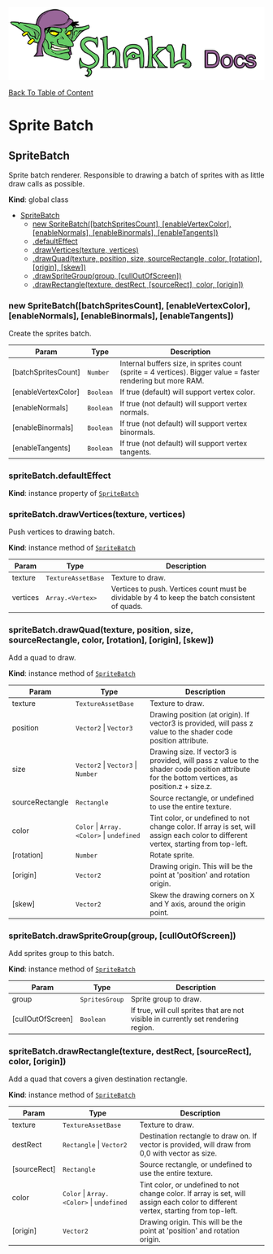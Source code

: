 ![Shaku JS](resources/logo-sm.png)

[Back To Table of Content](index.md)

# Sprite Batch

<a name="SpriteBatch"></a>

## SpriteBatch
Sprite batch renderer. 
Responsible to drawing a batch of sprites with as little draw calls as possible.

**Kind**: global class  

* [SpriteBatch](#SpriteBatch)
    * [new SpriteBatch([batchSpritesCount], [enableVertexColor], [enableNormals], [enableBinormals], [enableTangents])](#new_SpriteBatch_new)
    * [.defaultEffect](#SpriteBatch+defaultEffect)
    * [.drawVertices(texture, vertices)](#SpriteBatch+drawVertices)
    * [.drawQuad(texture, position, size, sourceRectangle, color, [rotation], [origin], [skew])](#SpriteBatch+drawQuad)
    * [.drawSpriteGroup(group, [cullOutOfScreen])](#SpriteBatch+drawSpriteGroup)
    * [.drawRectangle(texture, destRect, [sourceRect], color, [origin])](#SpriteBatch+drawRectangle)

<a name="new_SpriteBatch_new"></a>

### new SpriteBatch([batchSpritesCount], [enableVertexColor], [enableNormals], [enableBinormals], [enableTangents])
Create the sprites batch.


| Param | Type | Description |
| --- | --- | --- |
| [batchSpritesCount] | <code>Number</code> | Internal buffers size, in sprites count (sprite = 4 vertices). Bigger value = faster rendering but more RAM. |
| [enableVertexColor] | <code>Boolean</code> | If true (default) will support vertex color. |
| [enableNormals] | <code>Boolean</code> | If true (not default) will support vertex normals. |
| [enableBinormals] | <code>Boolean</code> | If true (not default) will support vertex binormals. |
| [enableTangents] | <code>Boolean</code> | If true (not default) will support vertex tangents. |

<a name="SpriteBatch+defaultEffect"></a>

### spriteBatch.defaultEffect
**Kind**: instance property of [<code>SpriteBatch</code>](#SpriteBatch)  
<a name="SpriteBatch+drawVertices"></a>

### spriteBatch.drawVertices(texture, vertices)
Push vertices to drawing batch.

**Kind**: instance method of [<code>SpriteBatch</code>](#SpriteBatch)  

| Param | Type | Description |
| --- | --- | --- |
| texture | <code>TextureAssetBase</code> | Texture to draw. |
| vertices | <code>Array.&lt;Vertex&gt;</code> | Vertices to push. Vertices count must be dividable by 4 to keep the batch consistent of quads. |

<a name="SpriteBatch+drawQuad"></a>

### spriteBatch.drawQuad(texture, position, size, sourceRectangle, color, [rotation], [origin], [skew])
Add a quad to draw.

**Kind**: instance method of [<code>SpriteBatch</code>](#SpriteBatch)  

| Param | Type | Description |
| --- | --- | --- |
| texture | <code>TextureAssetBase</code> | Texture to draw. |
| position | <code>Vector2</code> \| <code>Vector3</code> | Drawing position (at origin). If vector3 is provided, will pass z value to the shader code position attribute. |
| size | <code>Vector2</code> \| <code>Vector3</code> \| <code>Number</code> | Drawing size. If vector3 is provided, will pass z value to the shader code position attribute for the bottom vertices, as position.z + size.z. |
| sourceRectangle | <code>Rectangle</code> | Source rectangle, or undefined to use the entire texture. |
| color | <code>Color</code> \| <code>Array.&lt;Color&gt;</code> \| <code>undefined</code> | Tint color, or undefined to not change color. If array is set, will assign each color to different vertex, starting from top-left. |
| [rotation] | <code>Number</code> | Rotate sprite. |
| [origin] | <code>Vector2</code> | Drawing origin. This will be the point at 'position' and rotation origin. |
| [skew] | <code>Vector2</code> | Skew the drawing corners on X and Y axis, around the origin point. |

<a name="SpriteBatch+drawSpriteGroup"></a>

### spriteBatch.drawSpriteGroup(group, [cullOutOfScreen])
Add sprites group to this batch.

**Kind**: instance method of [<code>SpriteBatch</code>](#SpriteBatch)  

| Param | Type | Description |
| --- | --- | --- |
| group | <code>SpritesGroup</code> | Sprite group to draw. |
| [cullOutOfScreen] | <code>Boolean</code> | If true, will cull sprites that are not visible in currently set rendering region. |

<a name="SpriteBatch+drawRectangle"></a>

### spriteBatch.drawRectangle(texture, destRect, [sourceRect], color, [origin])
Add a quad that covers a given destination rectangle.

**Kind**: instance method of [<code>SpriteBatch</code>](#SpriteBatch)  

| Param | Type | Description |
| --- | --- | --- |
| texture | <code>TextureAssetBase</code> | Texture to draw. |
| destRect | <code>Rectangle</code> \| <code>Vector2</code> | Destination rectangle to draw on. If vector is provided, will draw from 0,0 with vector as size. |
| [sourceRect] | <code>Rectangle</code> | Source rectangle, or undefined to use the entire texture. |
| color | <code>Color</code> \| <code>Array.&lt;Color&gt;</code> \| <code>undefined</code> | Tint color, or undefined to not change color. If array is set, will assign each color to different vertex, starting from top-left. |
| [origin] | <code>Vector2</code> | Drawing origin. This will be the point at 'position' and rotation origin. |

